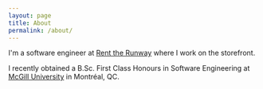 ```yaml
---
layout: page
title: About
permalink: /about/
---
```


I'm a software engineer at [Rent the Runway](http://www.renttherunway.com) where I work on the storefront. 

I recently obtained a B.Sc. First Class Honours in Software Engineering at [McGill University](http://www.mcgill.ca) in Montréal, QC.